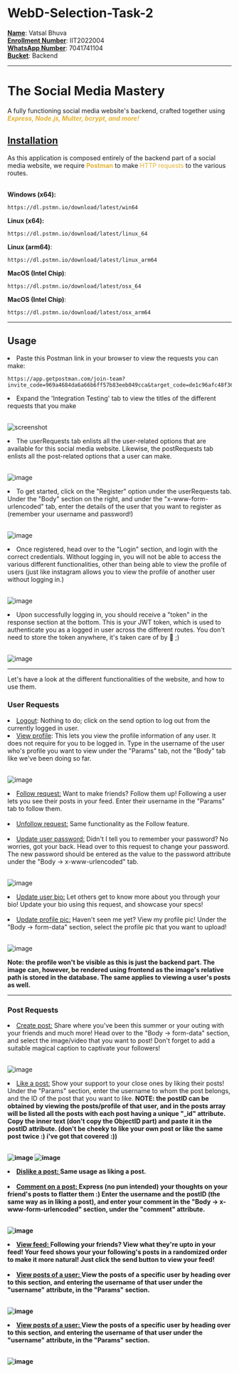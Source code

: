 # WebD-Selection-Task-2

<ins>**Name**</ins>: Vatsal Bhuva <br />
<ins>**Enrollment Number**</ins>: IIT2022004 <br />
<ins>**WhatsApp Number**</ins>: 7041741104 <br />
<ins>**Bucket**</ins>: Backend <br />

<hr>
<h1>The Social Media Mastery </h1>
<p> A fully functioning social media website's backend, crafted together using <strong><i style="color: rgb(227, 177, 51)">Express, Node.js, Multer, bcrypt, and more! </i></strong>

<h2 style="border-bottom: none"><ins>Installation</ins></h2>
As this application is composed entirely of the backend part of a social media website,
we require <strong style="color: rgb(227, 177, 51)">Postman</strong> to make <span style="color: rgb(227, 177, 51)">HTTP requests</span> to the various
routes. <br><br>

<strong>Windows (x64):</strong>
```
https://dl.pstmn.io/download/latest/win64
```
<strong>Linux (x64):</strong>
```
https://dl.pstmn.io/download/latest/linux_64
```
<strong>Linux (arm64)</strong>:
```
https://dl.pstmn.io/download/latest/linux_arm64
```
<strong>MacOS (Intel Chip)</strong>:
```
https://dl.pstmn.io/download/latest/osx_64
```
<strong>MacOS (Intel Chip)</strong>:
```
https://dl.pstmn.io/download/latest/osx_arm64
```
<hr>

<h2>Usage
</h2>

<li>Paste this Postman link in your browser to view the requests you can make: </li>

```
https://app.getpostman.com/join-team?invite_code=969a4684da6a66b6ff57b83eeb049cca&target_code=de1c96afc48f36811ff9f904a023471c
```

<li>Expand the 'Integration Testing' tab to view the titles of the different requests that you make</li><br>

![screenshot](assets/screenshots/integration-testing.png)

<li>The userRequests tab enlists all the user-related options that are available for this social media website. Likewise, the postRequests tab enlists all the post-related options that a user can make.</li><br>

![image](/assets/screenshots/expand-tabs.png)

<li>To get started, click on the "Register" option under the userRequests tab. Under the "Body" section on the right, and under the "x-www-form-urlencoded" tab, enter the details of the user that you want to register as (remember your username and password!)</li><br>

![image](/assets/screenshots/register.png)

<li>Once registered, head over to the "Login" section, and login with the correct credentials. Without logging in, you will not be able to access the various different functionalities, other than being able to view the profile of users (just like instagram allows you to view the profile of another user without logging in.)</li><br>

![image](/assets/screenshots/login.png)

<li>Upon successfully logging in, you should receive a "token" in the response section at the bottom. This is your JWT token, which is used to authenticate you as a logged in user across the different routes. You don't need to store the token anywhere, it's taken care of by 🍪 ;)</li><br>

![image](/assets/screenshots/login-token.png)

<hr>
Let's have a look at the different functionalities of the website, and how to use them.

<h3> User Requests </h3>
<li><ins>Logout</ins>: Nothing to do; click on the send option to log out from the currently logged in user.</li>

<li><ins>View profile</ins>: This lets you view the profile information of any user. It does not require for you to be logged in. Type in the username of the user who's profile you want to view under the "Params" tab, not the "Body" tab like we've been doing so far.
</li><br>

![image](/assets/screenshots/view-profile.png)

<li><ins>Follow request:</ins> Want to make friends? Follow them up! Following a user lets you see their posts in your feed. Enter their username in the "Params" tab to follow them.
</li><br>

<li><ins>Unfollow request:</ins> Same functionality as the Follow feature.
</li><br>

<li><ins>Update user password:</ins> Didn't I tell you to remember your password? No worries, got your back. Head over to this request to change your password. The new password should be entered as the value to the password attribute under the "Body -> x-www-urlencoded" tab.
</li><br>

![image](/assets/screenshots/update-password.png)

<li><ins>Update user bio:</ins> Let others get to know more about you through your bio! Update your bio using this request, and showcase your specs!
</li><br>

<li><ins>Update profile pic:</ins> Haven't seen me yet? View my profile pic! Under the "Body -> form-data" section, select the profile pic that you want to upload!
</li><br>

![image](/assets/screenshots/profile-pic.png)

<strong>Note: the profile won't be visible as this is just the backend part. The image can, however, be rendered using frontend as the image's relative path is stored in the database. The same applies to viewing a user's posts as well.</strong>


<hr>

<h3> Post Requests </h3>

<li><ins>Create post:</ins> Share where you've been this summer or your outing with your friends and much more! Head over to the "Body -> form-data" section, and select the image/video that you want to post! Don't forget to add a suitable magical caption to captivate your followers!
</li><br>

![image](/assets/screenshots/create-post.png)

<li><ins>Like a post:</ins> Show your support to your close ones by liking their posts! Under the "Params" section, enter the username to whom the post belongs, and the ID of the post that you want to like. <strong>NOTE: the postID can be obtained by viewing the posts/profile of that user, and in the posts array will be listed all the posts with each post having a unique "_id" attribute. Copy the inner text (don't copy the ObjectID part) and paste it in the postID attribute.
(don't be cheeky to like your own post or like the same post twice :) i've got that covered :))
</li><br>

![image](assets/screenshots/post-id.jpg)
![image](/assets/screenshots/like-post.png)

<li><ins>Dislike a post: </ins>Same usage as liking a post.
</li><br>

<li><ins>Comment on a post: </ins>Express (no pun intended) your thoughts on your friend's posts to flatter them :)
Enter the username and the postID (the same way as in liking a post), and enter your comment in the "Body -> x-www-form-urlencoded" section, under the "comment" attribute.
</li><br>

![image](/assets/screenshots/comment.png)

<li><ins>View feed: </ins>Following your friends? View what they're upto in your feed! Your feed shows your your following's posts in a randomized order to make it more natural! Just click the send button to view your feed!
</li><br>

<li><ins>View posts of a user: </ins>View the posts of a specific user by heading over to this section, and entering the username of that user under the "username" attribute, in the "Params" section.
</li><br>

![image](/assets/screenshots/view-posts.png)

<li><ins>View posts of a user: </ins>View the posts of a specific user by heading over to this section, and entering the username of that user under the "username" attribute, in the "Params" section.
</li><br>

![image](/assets/screenshots/view-posts.png)